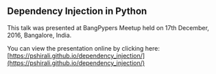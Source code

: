 ## Dependency Injection in Python

This talk was presented at BangPypers Meetup held on 17th December, 2016, Bangalore, India.

You can view the presentation online by clicking here: 
[https://pshirali.github.io/dependency_injection/](https://pshirali.github.io/dependency_injection/)

